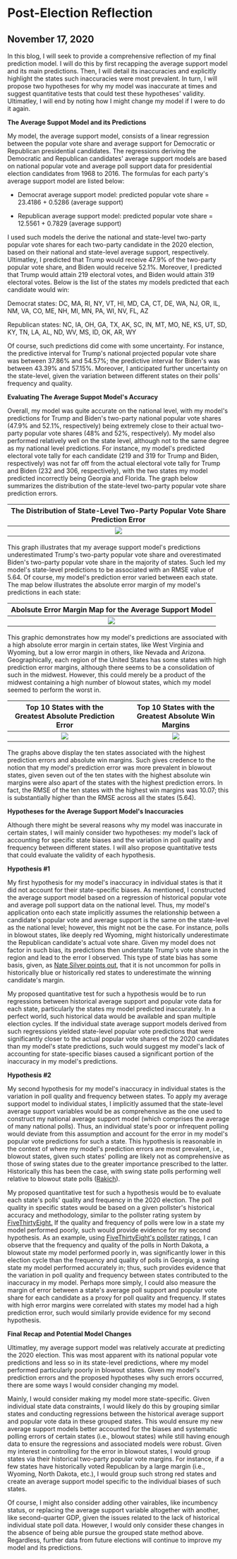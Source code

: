 # Post-Election Reflection 
## November 17, 2020

In this blog, I will seek to provide a comprehensive reflection of my final prediction model. I will do this by first recapping the average support model and its main predictions. Then, I will detail its inaccuracies and explicitly highlight the states such inaccuracies were most prevalent. In turn, I will propose two hypotheses for why my model was inaccurate at times and suggest quantitative tests that could test these hypotheses' validity. Ultimatley, I will end by noting how I might change my model if I were to do it again. 

**The Average Suppot Model and its Predictions**

My model, the average support model, consists of a linear regression between the popular vote share and average support for Democratic or Republican presidential candidates. The regressions deriving the Democratic and Republican candidates' average support models are based on national popular vote and average poll support data for presidential election candidates from 1968 to 2016. The formulas for each party's average support model are listed below:

* Democrat average support model: predicted popular vote share = 23.4186 + 0.5286 (average support)

* Republican average support model: predicted popular vote share = 12.5561 + 0.7829 (average support)

I used such models the derive the national and state-level two-party popular vote shares for each two-party candidate in the 2020 election, based on their national and state-level average support, respectively. Ultimatley, I predicted that Trump would receive 47.9% of the two-party popular vote share, and Biden would receive 52.1%. Moreover, I predicted that Trump would attain 219 electoral votes, and Biden would attain 319 electoral votes. Below is the list of the states my models predicted that each candidate would win:

Democrat states: DC, MA, RI, NY, VT, HI, MD, CA, CT, DE, WA, NJ, OR, IL, NM, VA, CO, ME, NH, MI, MN, PA, WI, NV, FL, AZ

Republican states: NC, IA, OH, GA, TX, AK, SC, IN, MT, MO, NE, KS, UT, SD, KY, TN, LA, AL, ND, WV, MS, ID, OK, AR, WY

Of course, such predictions did come with some uncertainty. For instance, the predictive interval for Trump's national projected popular vote share was between 37.86% and 54.57%; the predictive interval for Biden's was between 43.39% and 57.15%. Moreover, I anticipated further uncertainty on the state-level, given the variation between different states on their polls' frequency and quality. 

**Evaluating The Average Suppot Model's Accuracy**

Overall, my model was quite accurate on the national level, with my model's predictions for Trump and Biden's two-party national popular vote shares (47.9% and 52.1%, respectively) being extremely close to their actual two-party popular vote shares (48% and 52%, respectively). My model also performed relatively well on the state level, although not to the same degree as my national level predictions. For instance, my model's predicted electoral vote tally for each candidate (219 and 319 for Trump and Biden, respectively) was not far off from the actual electoral vote tally for Trump and Biden (232 and 306, respectively), with the two states my model predicted incorrectly being Georgia and Florida. The graph below summarizes the distribution of the state-level two-party popular vote share prediction errors.

|  The Distribution of State-Level Two-Party Popular Vote Share Prediction Error |
|:-:|
|![](Reflection4.png)|

This graph illustrates that my average support model's predictions underestimated Trump's two-party popular vote share and overestimated Biden's two-party popular vote share in the majority of states. Such led my model's state-level predictions to be associated with an RMSE value of 5.64. Of course, my model's prediction error varied between each state. The map below illustrates the absolute error margin of my model's predictions in each state:

| Abolsute Error Margin Map for the Average Support Model |
|:-:|
|![](Reflection1.png)|

This graphic demonstrates how my model's predictions are associated with a high absolute error margin in certain states, like West Virginia and Wyoming, but a low error margin in others, like Nevada and Arizona. Geographically, each region of the United States has some states with high prediction error margins, although there seems to be a consolidation of such in the midwest. However, this could merely be a product of the midwest containing a high number of blowout states, which my model seemed to perform the worst in.

Top 10 States with the Greatest Absolute Prediction Error   |  Top 10 States with the Greatest Absolute Win Margins
:-------------------------:|:-------------------------:
![](Reflection_2.png)|![](Reflection3.png)

The graphs above display the ten states associated with the highest prediction errors and absolute win margins. Such gives credence to the notion that my model's prediction error was more prevalent in blowout states, given seven out of the ten states with the highest absolute win margins were also apart of the states with the highest prediction errors. In fact, the RMSE of the ten states with the highest win margins was 10.07; this is substantially higher than the RMSE across all the states (5.64).

**Hypotheses for the Average Support Model's Inaccuracies**

Although there might be several reasons why my model was inaccurate in certain states, I will mainly consider two hypotheses: my model's lack of accounting for specific state biases and the variation in poll quality and frequency between different states. I will also propose quantitative tests that could evaluate the validity of each hypothesis. 

**Hypothesis #1**

My first hypothesis for my model's inaccuracy in individual states is that it did not account for their state-specific biases. As mentioned, I constructed the average support model based on a regression of historical popular vote and average poll support data on the national level. Thus, my model's application onto each state implicitly assumes the relationship between a candidate's popular vote and average support is the same on the state-level as the national level; however, this might not be the case. For instance, polls in blowout states, like deeply red Wyoming, might historically underestimate the Republican candidate's actual vote share. Given my model does not factor in such bias, its predictions then understate Trump's vote share in the region and lead to the error I observed. This type of state bias has some basis, given, as [Nate Silver points out](https://fivethirtyeight.com/features/what-state-polls-can-tell-us-about-the-national-race/), that it is not uncommon for polls in historically blue or historically red states to underestimate the winning candidate's margin. 

My proposed quantitative test for such a hypothesis would be to run regressions between historical average support and popular vote data for each state, particularly the states my model predicted inaccurately. In a perfect world, such historical data would be available and span multiple election cycles. If the individual state average support models derived from such regressions yielded state-level popular vote predictions that were significantly closer to the actual popular vote shares of the 2020 candidates than my model's state predictions, such would suggest my model's lack of accounting for state-specific biases caused a significant portion of the inaccuracy in my model's predictions. 

**Hypothesis #2**

My second hypothesis for my model's inaccuracy in individual states is the variation in poll quality and frequency between states. To apply my average support model to individual states, I implicitly assumed that the state-level average support variables would be as comprehensive as the one used to construct my national average support model (which comprises the average of many national polls). Thus, an individual state's poor or infrequent polling would deviate from this assumption and account for the error in my model's popular vote predictions for such a state. This hypothesis is reasonable in the context of where my model's prediction errors are most prevalent, i.e., blowout states, given such states' polling are likely not as comprehensive as those of swing states due to the greater importance prescribed to the latter. Historically this has been the case, with swing state polls performing well relative to blowout state polls ([Rakich](https://fivethirtyeight.com/features/how-accurate-have-state-polls-been/)).

My proposed quantitative test for such a hypothesis would be to evaluate each state's polls' quality and frequency in the 2020 election. The poll quality in specific states would be based on a given pollster's historical accuracy and methodology, similar to the pollster rating system by 
[FiveThirtyEight.](https://fivethirtyeight.com/features/how-fivethirtyeight-calculates-pollster-ratings/) If the quality and frequency of polls were low in a state my model performed poorly, such would provide evidence for my second hypothesis. As an example, using [FiveThirtyEight's pollster ratings](https://projects.fivethirtyeight.com/polls/north-dakota/), I can observe that the frequency and quality of the polls in North Dakota, a blowout state my model performed poorly in, was significantly lower in this election cycle than the frequency and quality of polls in Georgia, a swing state my model performed accurately in; thus, such provides evidence that the variation in poll quality and frequency between states contributed to the inaccuracy in my model. Perhaps more simply, I could also measure the margin of error between a state's average poll support and popular vote share for each candidate as a proxy for poll quality and frequency. If states with high error margins were correlated with states my model had a high prediction error, such would similarly provide evidence for my second hypothesis. 

**Final Recap and Potential Model Changes**

Ultimatley, my average support model was relatively accurate at predicting the 2020 election. This was most apparent with its national popular vote predictions and less so in its state-level predictions, where my model performed particularly poorly in blowout states. Given my model's prediction errors and the proposed hypotheses why such errors occurred, there are some ways I would consider changing my model. 

Mainly, I would consider making my model more state-specific. Given individual state data constraints, I would likely do this by grouping similar states and conducting regressions between the historical average support and popular vote data in these grouped states. This would ensure my new average support models better accounted for the biases and systematic polling errors of certain states (i.e., blowout states) while still having enough data to ensure the regressions and associated models were robust. Given my interest in controlling for the error in blowout states, I would group states via their historical two-party popular vote margins. For instance, if a few states have historically voted Republican by a large margin (i.e., Wyoming, North Dakota, etc.), I would group such strong red states and create an average support model specific to the individual biases of such states. 

Of course, I might also consider adding other vairables, like incumbency status, or replacing the average support variable altogether with another, like second-quarter GDP, given the issues related to the lack of historical individual state poll data. However, I would only consider these changes in the absence of being able pursue the grouped state method above. Regardless, further data from future elections will continue to improve my model and its predictions. 


















